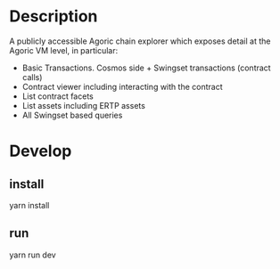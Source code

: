 # Description
A publicly accessible Agoric chain explorer which exposes detail at the Agoric VM level, in particular:
* Basic Transactions. Cosmos side + Swingset transactions (contract calls) 
* Contract viewer including interacting with the contract 
* List contract facets 
* List assets including ERTP assets 
* All Swingset based queries

# Develop
## install 
yarn install
## run 
yarn run dev

